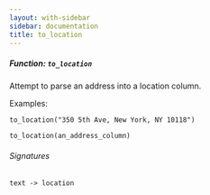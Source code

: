 ```yaml
---
layout: with-sidebar
sidebar: documentation
title: to_location
---
```


##### Function: `to_location`
Attempt to parse an address into a location column.

  Examples:

    to_location("350 5th Ave, New York, NY 10118")

    to_location(an_address_column)

###### Signatures
    text -> location

